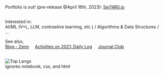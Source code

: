 
Portfolio is out! (pre-release @April 16th, 2023): [5ei74R0.io](https://5ei74r0.github.io/5ei74R0.io/)
<br /><br />

Interested in:<br />
AI/ML (V+L, LLM, contrastive learning, etc.) / Algorithms & Data Structures / ...

<!-- ### Pages, Links -->
See also,<br />
[Blog - Zenn](https://zenn.dev/5ei74r0) &nbsp;&nbsp;&nbsp; [Activities on 2021: Daily Log](https://5ei74R0.github.io/daily_log_publish/) &nbsp;&nbsp;&nbsp; [Journal Club](https://speakerdeck.com/keio_smilab)
<br /><br />

![Top Langs](https://github-readme-stats.vercel.app/api/top-langs/?username=5ei74R0&langs_count=8&layout=compact&theme=prussian&hide=jupyter%20notebook,css,html)
<br />
Ignores notebook, css, and html
<br /><br />
<!--
**5ei74R0/5ei74R0** is a ✨ _special_ ✨ repository because its `README.md` (this file) appears on your GitHub profile.

Here are some ideas to get you started:

- 🔭 I’m currently working on ...
- 🌱 I’m currently learning ...
- 👯 I’m looking to collaborate on ...
- 🤔 I’m looking for help with ...
- 💬 Ask me about ...
- 📫 How to reach me: ...
- 😄 Pronouns: ...
- ⚡ Fun fact: ...
-->
